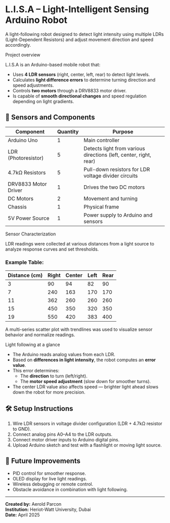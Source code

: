 # L.I.S.A – Light-Intelligent Sensing Arduino Robot

A light-following robot designed to detect light intensity using multiple LDRs (Light-Dependent Resistors) and adjust movement direction and speed accordingly.

Project overview

L.I.S.A is an Arduino-based mobile robot that:
- Uses **4 LDR sensors** (right, center, left, rear) to detect light levels.
- Calculates **light difference errors** to determine turning direction and speed adjustments.
- Controls **two motors** through a DRV8833 motor driver.
- Is capable of **smooth directional changes** and speed regulation depending on light gradients.

## 📡 Sensors and Components

| Component        | Quantity | Purpose                                                                 |
|------------------|----------|-------------------------------------------------------------------------|
| Arduino Uno      | 1        | Main controller                                                         |
| LDR (Photoresistor) | 5        | Detects light from various directions (left, center, right, rear)       |
| 4.7kΩ Resistors  | 5        | Pull-down resistors for LDR voltage divider circuits                    |
| DRV8833 Motor Driver | 1        | Drives the two DC motors                                               |
| DC Motors        | 2        | Movement and turning                                                    |
| Chassis          | 1        | Physical frame                                                          |
| 5V Power Source  | 1        | Power supply to Arduino and sensors                                    |

Sensor Characterization

LDR readings were collected at various distances from a light source to analyze response curves and set thresholds.

### Example Table:

| Distance (cm) | Right | Center | Left | Rear |
|---------------|--------|--------|------|------|
| 3             | 90     | 94     | 82   | 90   |
| 7             | 240    | 163    | 170  | 170  |
| 11            | 362    | 260    | 260  | 260  |
| 15            | 450    | 350    | 320  | 350  |
| 19            | 550    | 420    | 383  | 400  |

A multi-series scatter plot with trendlines was used to visualize sensor behavior and normalize readings.

Light following at a glance

- The Arduino reads analog values from each LDR.
- Based on **differences in light intensity**, the robot computes an **error value**.
- This error determines:
  - The **direction** to turn (left/right).
  - The **motor speed adjustment** (slow down for smoother turns).
- The center LDR value also affects speed — brighter light ahead slows down the robot for more precision.
## 🛠️ Setup Instructions

1. Wire LDR sensors in voltage divider configuration (LDR + 4.7kΩ resistor to GND).
2. Connect analog pins A0–A4 to the LDR outputs.
3. Connect motor driver inputs to Arduino digital pins.
4. Upload Arduino sketch and test with a flashlight or moving light source.

## 📝 Future Improvements

- PID control for smoother response.
- OLED display for live light readings.
- Wireless debugging or remote control.
- Obstacle avoidance in combination with light following.

---

**Created by:** Aerold Parcon  
**Institution:** Heriot-Watt University, Dubai  
**Date:** April 2025
